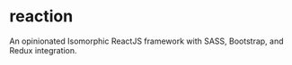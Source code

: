 # reaction
An opinionated Isomorphic ReactJS framework with SASS, Bootstrap, and Redux integration.
